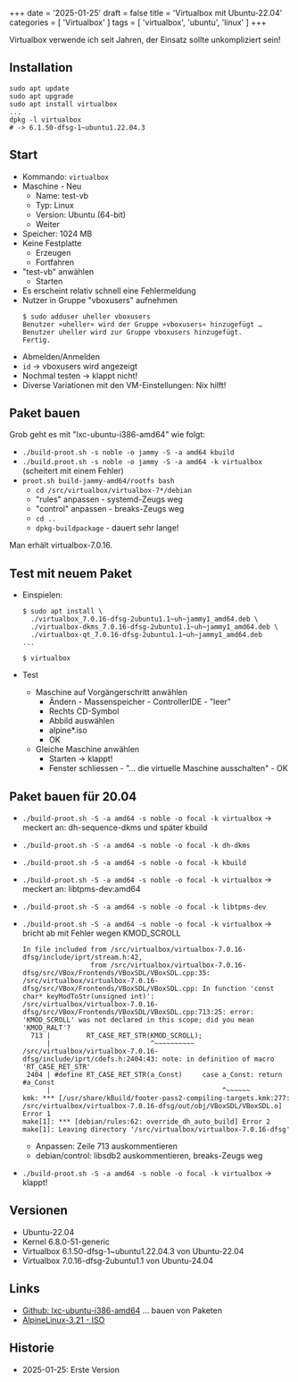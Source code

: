 +++
date = '2025-01-25'
draft = false
title = 'Virtualbox mit Ubuntu-22.04'
categories = [ 'Virtualbox' ]
tags = [ 'virtualbox', 'ubuntu', 'linux' ]
+++

<!--
Virtualbox mit Ubuntu-22.04
===========================
-->

Virtualbox verwende ich seit Jahren,
der Einsatz sollte unkompliziert sein!

<!--more-->

Installation
------------

```
sudo apt update
sudo apt upgrade
sudo apt install virtualbox
...
dpkg -l virtualbox
# -> 6.1.50-dfsg-1~ubuntu1.22.04.3
```

Start
-----

- Kommando: `virtualbox`
- Maschine - Neu
  - Name: test-vb
  - Typ: Linux
  - Version: Ubuntu (64-bit)
  - Weiter
- Speicher: 1024 MB
- Keine Festplatte
  - Erzeugen
  - Fortfahren
- "test-vb" anwählen
  - Starten
- Es erscheint relativ schnell eine Fehlermeldung
- Nutzer in Gruppe "vboxusers" aufnehmen
  ```
  $ sudo adduser uheller vboxusers
  Benutzer »uheller« wird der Gruppe »vboxusers« hinzugefügt …
  Benutzer uheller wird zur Gruppe vboxusers hinzugefügt.
  Fertig.
  ```
- Abmelden/Anmelden
- `id` -> vboxusers wird angezeigt
- Nochmal testen -> klappt nicht!
- Diverse Variationen mit den VM-Einstellungen: Nix hilft!

Paket bauen
-----------

Grob geht es mit "lxc-ubuntu-i386-amd64" wie folgt:

- `./build-proot.sh -s noble -o jammy -S -a amd64 kbuild`
- `./build.proot.sh -s noble -o jammy -S -a amd64 -k virtualbox`
  (scheitert mit einem Fehler)
- `proot.sh build-jammy-amd64/rootfs bash`
  - `cd /src/virtualbox/virtualbox-7*/debian`
  - "rules" anpassen - systemd-Zeugs weg
  - "control" anpassen - breaks-Zeugs weg
  - `cd ..`
  - `dpkg-buildpackage` - dauert sehr lange!

Man erhält virtualbox-7.0.16.

Test mit neuem Paket
--------------------

- Einspielen:

  ```
  $ sudo apt install \
    ./virtualbox_7.0.16-dfsg-2ubuntu1.1~uh~jammy1_amd64.deb \
    ./virtualbox-dkms_7.0.16-dfsg-2ubuntu1.1~uh~jammy1_amd64.deb \
    ./virtualbox-qt_7.0.16-dfsg-2ubuntu1.1~uh~jammy1_amd64.deb
  ...

  $ virtualbox
  ```

- Test
  - Maschine auf Vorgängerschritt anwählen
    - Ändern - Massenspeicher - ControllerIDE - "leer"
    - Rechts CD-Symbol
    - Abbild auswählen
    - alpine*.iso
    - OK
  - Gleiche Maschine anwählen
    - Starten -> klappt!
    - Fenster schliessen - "... die virtuelle Maschine ausschalten" - OK

Paket bauen für 20.04
---------------------

- `./build-proot.sh -S -a amd64 -s noble -o focal -k virtualbox` -> meckert an: dh-sequence-dkms und später kbuild
- `./build-proot.sh -S -a amd64 -s noble -o focal -k dh-dkms`
- `./build-proot.sh -S -a amd64 -s noble -o focal -k kbuild`
- `./build-proot.sh -S -a amd64 -s noble -o focal -k virtualbox` -> meckert an: libtpms-dev:amd64
- `./build-proot.sh -S -a amd64 -s noble -o focal -k libtpms-dev`
- `./build-proot.sh -S -a amd64 -s noble -o focal -k virtualbox` -> bricht ab mit Fehler wegen KMOD_SCROLL
  ```
  In file included from /src/virtualbox/virtualbox-7.0.16-dfsg/include/iprt/stream.h:42,
                   from /src/virtualbox/virtualbox-7.0.16-dfsg/src/VBox/Frontends/VBoxSDL/VBoxSDL.cpp:35:
  /src/virtualbox/virtualbox-7.0.16-dfsg/src/VBox/Frontends/VBoxSDL/VBoxSDL.cpp: In function 'const char* keyModToStr(unsigned int)':
  /src/virtualbox/virtualbox-7.0.16-dfsg/src/VBox/Frontends/VBoxSDL/VBoxSDL.cpp:713:25: error: 'KMOD_SCROLL' was not declared in this scope; did you mean 'KMOD_RALT'?
    713 |         RT_CASE_RET_STR(KMOD_SCROLL);
        |                         ^~~~~~~~~~~
  /src/virtualbox/virtualbox-7.0.16-dfsg/include/iprt/cdefs.h:2404:43: note: in definition of macro 'RT_CASE_RET_STR'
   2404 | #define RT_CASE_RET_STR(a_Const)     case a_Const: return #a_Const
        |                                           ^~~~~~~
  kmk: *** [/usr/share/kBuild/footer-pass2-compiling-targets.kmk:277: /src/virtualbox/virtualbox-7.0.16-dfsg/out/obj/VBoxSDL/VBoxSDL.o] Error 1
  make[1]: *** [debian/rules:62: override_dh_auto_build] Error 2
  make[1]: Leaving directory '/src/virtualbox/virtualbox-7.0.16-dfsg'
  ```

  - Anpassen: Zeile 713 auskommentieren
  - debian/control: libsdb2 auskommentieren, breaks-Zeugs weg
  
- `./build-proot.sh -S -a amd64 -s noble -o focal -k virtualbox` -> klappt!

Versionen
---------

- Ubuntu-22.04
- Kernel 6.8.0-51-generic
- Virtualbox 6.1.50-dfsg-1~ubuntu1.22.04.3 von Ubuntu-22.04
- Virtualbox 7.0.16-dfsg-2ubuntu1.1 von Ubuntu-24.04

Links
-----

- [Github: lxc-ubuntu-i386-amd64](https://github.com/uli-heller/lxc-ubuntu-i386-amd64) ... bauen von Paketen
- [AlpineLinux-3.21 - ISO](https://dl-cdn.alpinelinux.org/alpine/v3.21/releases/x86_64/alpine-extended-3.21.2-x86_64.iso)

Historie
--------

- 2025-01-25: Erste Version
